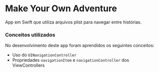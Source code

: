 # Make Your Own Adventure

App em Swift que utiliza arquivos plist para navegar entre histórias.

### Conceitos utilizados

No desenvolvimento deste app foram aprendidos os seguintes conceitos:

* Uso do `UINavigationController`
* Propriedades `navigationItem` e `navigationController` dos ViewControllers

